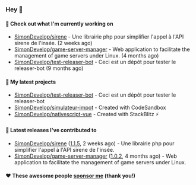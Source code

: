 ### Hey 👋

#### 👷 Check out what I'm currently working on

- [SimonDevelop/sirene](https://github.com/SimonDevelop/sirene) - Une librairie php pour simplifier l&#39;appel à l&#39;API sirene de l&#39;insée. (2 weeks ago)
- [SimonDevelop/game-server-manager](https://github.com/SimonDevelop/game-server-manager) - Web application to facilitate the management of game servers under Linux. (4 months ago)
- [SimonDevelop/test-releaser-bot](https://github.com/SimonDevelop/test-releaser-bot) - Ceci est un dépôt pour tester le releaser-bot (9 months ago)

#### 🌱 My latest projects

- [SimonDevelop/test-releaser-bot](https://github.com/SimonDevelop/test-releaser-bot) - Ceci est un dépôt pour tester le releaser-bot
- [SimonDevelop/simulateur-impot](https://github.com/SimonDevelop/simulateur-impot) - Created with CodeSandbox
- [SimonDevelop/nativescript-vue](https://github.com/SimonDevelop/nativescript-vue) - Created with StackBlitz ⚡️

#### 🔭 Latest releases I've contributed to

- [SimonDevelop/sirene](https://github.com/SimonDevelop/sirene) ([1.1.5](https://github.com/SimonDevelop/sirene/releases/tag/1.1.5), 2 weeks ago) - Une librairie php pour simplifier l&#39;appel à l&#39;API sirene de l&#39;insée.
- [SimonDevelop/game-server-manager](https://github.com/SimonDevelop/game-server-manager) ([1.0.2](https://github.com/SimonDevelop/game-server-manager/releases/tag/1.0.2), 4 months ago) - Web application to facilitate the management of game servers under Linux.


#### ❤️ These awesome people [sponsor me](https://github.com/sponsors/SimonDevelop) (thank you!)

